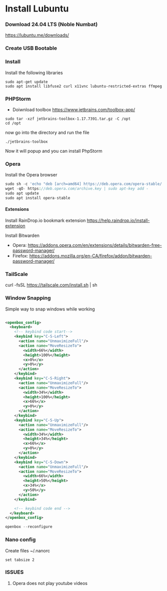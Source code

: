 # Install Lubuntu

### Download 24.04 LTS (Noble Numbat)

https://lubuntu.me/downloads/

### Create USB Bootable

### Install

Install the following libraries

```angular2html
sudo apt-get update
sudo apt install libfuse2 curl x11vnc lubuntu-restricted-extras ffmpeg
```

### PHPStorm

- Doiwnload toolbox
  https://www.jetbrains.com/toolbox-app/

```angular2html
sudo tar -xzf jetbrains-toolbox-1.17.7391.tar.gz -C /opt
cd /opt
```

now go into the directory and run the file

```angular2html
./jetbrains-toolbox
```

Now it will popup and you can install PhpStorm

### Opera

Install the Opera browser

```php
sudo sh -c 'echo "deb [arch=amd64] https://deb.opera.com/opera-stable/ stable non-free" > /etc/apt/sources.list.d/opera.list'
wget -qO- https://deb.opera.com/archive.key | sudo apt-key add -
sudo apt update
sudo apt install opera-stable
```

#### Extensions

Install RainDrop.io bookmark extension https://help.raindrop.io/install-extension

Install Bitwarden
- Opera: https://addons.opera.com/en/extensions/details/bitwarden-free-password-manager/
- Firefox: https://addons.mozilla.org/en-CA/firefox/addon/bitwarden-password-manager/

### TailScale

curl -fsSL https://tailscale.com/install.sh | sh

### Window Snapping
Simple way to snap windows while working
```xml

<openbox_config>
  <keyboard>
    <!-- keybind code start-->
    <keybind key="C-S-Left">
      <action name="UnmaximizeFull"/>
      <action name="MoveResizeTo">
        <width>66%</width>
        <height>100%</height>
        <x>0%</x>
        <y>0%</y>
      </action>
    </keybind>
    <keybind key="C-S-Right">
      <action name="UnmaximizeFull"/>
      <action name="MoveResizeTo">
        <width>34%</width>
        <height>100%</height>
        <x>66%</x>
        <y>0%</y>
      </action>
    </keybind>
    <keybind key="C-S-Up">
      <action name="UnmaximizeFull"/>
      <action name="MoveResizeTo">
        <width>34%</width>
        <height>34%</height>
        <x>66%</x>
        <y>0%</y>
      </action>
    </keybind>
    <keybind key="C-S-Down">
      <action name="UnmaximizeFull"/>
      <action name="MoveResizeTo">
        <width>66%</width>
        <height>50%</height>
        <x>34%</x>
        <y>50%</y>
      </action>
    </keybind>

    <!-- keybind code end -->
  </keyboard>
</openbox_config>
```

```php
openbox --reconfigure
```




### Nano config
Create files ~/.nanorc
```shell
set tabsize 2
```





### ISSUES
1. Opera does not play youtube videos




